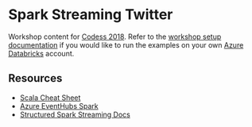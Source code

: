 # Spark Streaming Twitter

Workshop content for [Codess 2018](https://boscodess18.splashthat.com/).
Refer to the [workshop setup documentation](https://github.com/Smarker/codess2018/blob/master/Workshop.md)
if you would like to run the examples on your own [Azure Databricks](https://docs.microsoft.com/en-us/azure/azure-databricks/quickstart-create-databricks-workspace-portal) account.

## Resources

* [Scala Cheat Sheet](http://docs.scala-lang.org/cheatsheets/index.html)
* [Azure EventHubs Spark](https://github.com/Azure/azure-event-hubs-spark)
* [Structured Spark Streaming Docs](https://spark.apache.org/docs/latest/structured-streaming-programming-guide.html)
